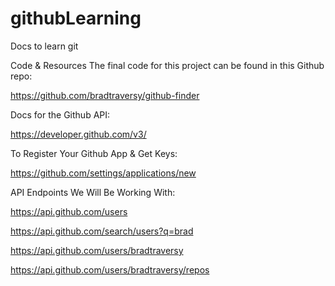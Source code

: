 # githubLearning
Docs to learn git

Code & Resources
The final code for this project can be found in this Github repo:

https://github.com/bradtraversy/github-finder



Docs for the Github API:

https://developer.github.com/v3/



To Register Your Github App & Get Keys:

https://github.com/settings/applications/new



API Endpoints We Will Be Working With:

https://api.github.com/users

https://api.github.com/search/users?q=brad

https://api.github.com/users/bradtraversy

https://api.github.com/users/bradtraversy/repos